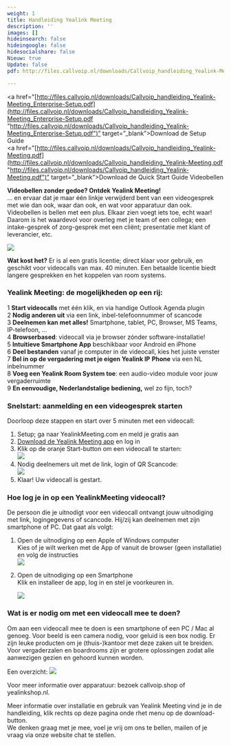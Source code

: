 ```yaml
---
weight: 1
title: Handleiding Yealink Meeting
description: ''
images: []
hideinsearch: false
hideingoogle: false
hidesocialshare: false
Nieuw: true
Update: false
pdf: http://files.callvoip.nl/downloads/Callvoip_handleiding_Yealink-Meeting.pdf

---
```

<a href="[http://files.callvoip.nl/downloads/Callvoip_handleiding_Yealink-Meeting_Enterprise-Setup.pdf](http://files.callvoip.nl/downloads/Callvoip_handleiding_Yealink-Meeting_Enterprise-Setup.pdf "http://files.callvoip.nl/downloads/Callvoip_handleiding_Yealink-Meeting_Enterprise-Setup.pdf")” target=”_blank”>Download de Setup Guide</a>  
<a href="[http://files.callvoip.nl/downloads/Callvoip_handleiding_Yealink-Meeting.pdf](http://files.callvoip.nl/downloads/Callvoip_handleiding_Yealink-Meeting.pdf "http://files.callvoip.nl/downloads/Callvoip_handleiding_Yealink-Meeting.pdf")” target=”_blank”>Download de Quick Start Guide Videobellen</a>

**Videobellen zonder gedoe? Ontdek Yealink Meeting!**  
… en ervaar dat je maar één linkje verwijderd bent van een videogesprek met wie dan ook, waar dan ook, en wat voor apparatuur dan ook.  
Videobellen is bellen met een plus. Elkaar zien voegt iets toe, echt waar!  
Daarom is het waardevol voor overleg met je team of een collega; een intake-gesprek of zorg-gesprek met een cliënt; presentatie met klant of leverancier, etc.

![](https://res.cloudinary.com/callvoip/image/upload/v1592314519/yealinkmeeting-new_hgksbh.png)

**Wat kost het?** Er is al een gratis licentie; direct klaar voor gebruik, en geschikt voor videocalls van max. 40 minuten. Een betaalde licentie biedt langere gesprekken en het koppelen van room systems.

<h3>Yealink Meeting: de mogelijkheden op een rij:</h3>

1 **Start videocalls** met één klik, en via handige Outlook Agenda plugin  
2 **Nodig anderen uit** via een link, inbel-telefoonnummer of scancode  
3 **Deelnemen kan** **met alles!** Smartphone, tablet, PC, Browser, MS Teams, IP-telefoon, ...  
4 **Browserbased**: videocall via je browser zónder software-installatie!  
5 **Intuitieve Smartphone App** beschikbaar voor Android en iPhone  
6 **Deel bestanden** vanaf je computer in de videocall, kies het juiste venster  
7 **Bel in op de vergadering met je eigen Yealink IP** **Phone** via een NL inbelnummer  
8 **Voeg een Yealink Room System toe**: een audio-video module voor jouw vergaderruimte  
9 **En eenvoudige, Nederlandstalige bediening,** wel zo fijn, toch?

<h3>Snelstart: aanmelding en een videogesprek starten</h3>

Doorloop deze stappen en start over 5 minuten met een videocall:

1. Setup; ga naar YealinkMeeting.com en meld je gratis aan
2. [Download de Yealink Meeting app](https://yealinkmeeting.com/portal/pc/Download) en log in
3. Klik op de oranje Start-button om een videocall te starten:  
   ![](https://res.cloudinary.com/callvoip/image/upload/v1592247083/image1_m5c8oq.jpg)
4. Nodig deelnemers uit met de link, login of QR Scancode:  
   ![](https://res.cloudinary.com/callvoip/image/upload/v1592247099/YM_app_2_s_omaojv_ip1gpj.jpg)
5. Klaar! Uw videocall is gestart.

<h3>Hoe log je in op een YealinkMeeting videocall?</h3>

De persoon die je uitnodigt voor een videocall ontvangt jouw uitnodiging met link, logingegevens of scancode. Hij/zij kan deelnemen met zijn smartphone of PC. Dat gaat als volgt:

1. Open de uitnodiging op een Apple of Windows computer  
   Kies of je wilt werken met de App of vanuit de browser (geen installatie) en volg de instructies  
   ![](https://res.cloudinary.com/callvoip/image/upload/v1592247112/YM_app_3_s_o2ngp1.jpg)
2. Open de uitnodiging op een Smartphone  
   Klik en installeer de app, log in en stel je voorkeuren in.

   ![](https://res.cloudinary.com/callvoip/image/upload/v1592244979/app_afbeeldingen_150620MT_otpemb.jpg)

<h3>Wat is er nodig om met een videocall mee te doen?</h3>

Om aan een videocall mee te doen is een smartphone of een PC / Mac al genoeg. Voor beeld is een camera nodig, voor geluid is een box nodig. Er zijn leuke producten om je (thuis-)kantoor met deze zaken uit te breiden. Voor vergaderzalen en boardrooms zijn er grotere oplossingen zodat alle aanwezigen gezien en gehoord kunnen worden.

Een overzicht:  ![](https://res.cloudinary.com/callvoip/image/upload/v1592245491/assortiment_hxhsie.jpg)

Voor meer informatie over apparatuur: bezoek callvoip.shop of yealinkshop.nl.

Meer informatie over installatie en gebruik van Yealink Meeting vind je in de handleiding, klik rechts op deze pagina onde rhet menu op de download-button.  
We denken graag met je mee, voel je vrij om ons te bellen, mailen of je vraag via onze website chat te stellen.